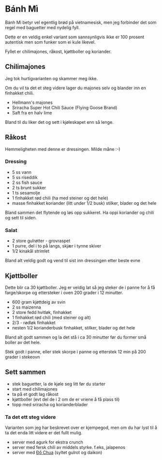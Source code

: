# Bánh Mì

Bánh Mì betyr vel egentlig brød på vietnamesisk, men jeg forbinder det som regel med baguetter med nydelig fyll.

Dette er en veldig enkel variant som sannsynligvis ikke er 100 prosent autentisk men som funker som ei kule likevel.

Fyllet er chilimajones, råkost, kjøttboller og koriander.

## Chilimajones

Jeg tok hurtigvarianten og skammer meg ikke.

Om du vil ta det et steg videre lager du majones selv og blander inn en finhakket chili.

- Hellmann's majones
- Sriracha Super Hot Chili Sauce (Flying Goose Brand)
- Saft fra en halv lime

Bland til du liker det og sett i kjøleskapet enn så lenge.

## Råkost

Hemmeligheten med denne er dressingen. Milde måne :-)

### Dressing

- 5 ss vann
- 5 ss riseddik
- 2 ss fish sauce
- 2 ts brunt sukker
- 1 ts sesamolje
- 1 finhakket rød chili (ha med steiner og det hele)
- masse finhakket koriander (litt under 1/2 busk) stilker, blader og det hele

Bland sammen det flytende og løs opp sukkeret. Ha oppi koriander og chili og sett til siden.

### Salat

- 2 store gulrøtter - grovraspet
- 1 purre, del i to på langs, skjær i tynne skiver
- 1/2 kinakål strimlet

Bland alt veldig godt og vend til sist inn dressingen etter beste evne

## Kjøttboller

Dette blir ca 30 kjøttboller.
Jeg er veldig lat så jeg steker de i panne for å få farge/skorpe og ettersteker i oven 200 grader i 12 minutter.

- 600 gram kjøttdeig av svin
- 2 ss maizenna
- 2 store fedd hvitløk, finhakket
- 1 finhakket rød chili (med steiner og alt)
- 2/3 - rødløk finhakket
- nesten 1/2 korianderbusk finhakket, stilker, blader og det hele

Bland alt godt sammen og la det stå i ca 30 minutter før du former små boller av det hele.

Stek godt i panne, eller stek skorpe i panne og etterstek 12 min på 200 grader i stekeovn

## Sett sammen

- stek baguetter, la de kjøle seg litt før du starter
- start med chilimajones
- ta på et godt lag råkost
- kjøttboller (evt del de i 2 om de er vriene å få plass til)
- topp med sriracha og korianderblader

### Ta det ett steg videre

Varianten som jeg har beskrevet over er kjempegod, men om du har lyst til å ta det enda litt videre er det fullt mulig.
- server med agurk for ekstra crunch
- server med fersk chili av middels styrke. f.eks, jalapenos
- server med [Đồ Chua](/do-chua.md) (syltet gulrot og daikon)

